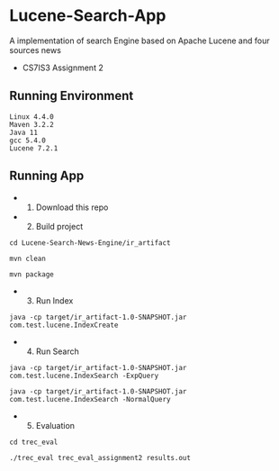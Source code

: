 # Lucene-Search-App
A implementation of search Engine based on Apache Lucene and four sources news
 - CS7IS3 Assignment 2

## Running Environment

```
Linux 4.4.0
Maven 3.2.2
Java 11
gcc 5.4.0
Lucene 7.2.1
```

## Running App
- 1. Download this repo</br>
- 2. Build project
```shell
cd Lucene-Search-News-Engine/ir_artifact
```
```shell
mvn clean
```
```shell
mvn package
```
- 3. Run Index 
```shell
java -cp target/ir_artifact-1.0-SNAPSHOT.jar com.test.lucene.IndexCreate 
```
- 4. Run Search
```shell
java -cp target/ir_artifact-1.0-SNAPSHOT.jar com.test.lucene.IndexSearch -ExpQuery
```
```shell
java -cp target/ir_artifact-1.0-SNAPSHOT.jar com.test.lucene.IndexSearch -NormalQuery
```
- 5. Evaluation</br>
```shell
cd trec_eval
```
```shell
./trec_eval trec_eval_assignment2 results.out
```
